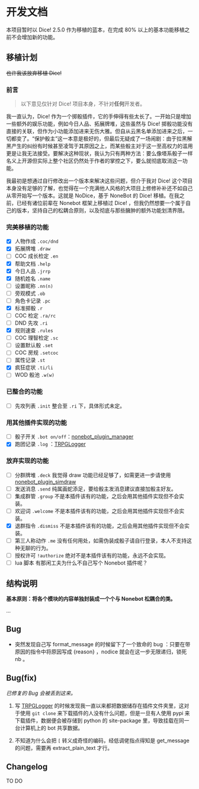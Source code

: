 # 开发文档

本项目暂时以 Dice! 2.5.0 作为移植的蓝本，在完成 80% 以上的基本功能移植之前不会增加新的功能。

## 移植计划

~~也许我该放弃移植 Dice!~~

### 前言

> 以下意见仅针对 Dice! 项目本身，不针对**任何**开发者。

我一直认为，Dice! 作为一个掷骰插件，它的手伸得有些太长了。一开始只是增加一些额外的娱乐功能，例如今日人品、拓展牌堆，这些虽然与 Dice! 掷骰功能没有直接的关联，但作为小功能添加进来无伤大雅。但自从云黑名单添加进来之后，一切都变了。“保护骰主”这一本意是极好的，但最后无疑成了一场闹剧：由于拉黑解黑产生的纠纷有时候甚至凌驾于其原因之上，而某些骰主对于这一至高权力的滥用更是让我无法接受。要解决这种现状，我认为只有两种方法：要么像塔系骰子一样名义上开源但实际上整个社区仍然处于作者的掌控之下，要么就彻底取消这一功能。

我最初是想通过自行修改出一个版本来解决这些问题，但介于我对 Dice! 这个项目本身没有足够的了解，也觉得在一个充满他人风格的大项目上修修补补还不如自己从零开始写一个版本。这就是 NoDice，基于 NoneBot 的 Dice! 移植。在我之前，已经有诸位前辈在 Nonebot 框架上移植过 Dice! ，但我仍然想要一个属于自己的版本，坚持自己的松耦合原则，以及彻底与那些臃肿的额外功能划清界限。

### 完美移植的功能

- [x] 人物作成 `.coc/dnd`
- [x] 拓展牌堆 `.draw`
- [ ] COC 成长检定 `.en`
- [x] 帮助文档 `.help`
- [x] 今日人品 `.jrrp`
- [x] 随机姓名 `.name`
- [ ] 设置昵称 `.nn(n)`
- [ ] 旁观模式 `.ob`
- [ ] 角色卡记录 `.pc`
- [x] 标准掷骰 `.r`
- [ ] COC 检定 `.ra/rc`
- [ ] DND 先攻 `.ri` 
- [x] 规则速查 `.rules`
- [ ] COC 理智检定 `.sc`
- [ ] 设置默认骰 `.set`
- [ ] COC 房规 `.setcoc`
- [ ] 属性记录 `.st`
- [x] 疯狂症状 `.ti/li`
- [ ] WOD 骰池 `.w(w)`

### 已整合的功能

- [ ] 先攻列表 `.init` 整合至 `.ri` 下，具体形式未定。

### 用其他插件实现的功能

- [ ] 骰子开关 `.bot on/off`：[nonebot_plugin_manager](https://github.com/Jigsaw111/nonebot_plugin_manager)
- [x] 跑团记录 `.log` ：[TRPGLogger](https://github.com/thereisnodice/TRPGLogger)

### 放弃实现的功能

- [ ] 分群牌堆 `.deck` 我觉得 draw 功能已经足够了，如需更进一步请使用 [nonebot_plugin_simdraw](https://github.com/abrahum/nonebot_plugin_simdraw)
- [ ] 发送消息 `.send` 纯属画蛇添足，要给骰主发消息建议直接加骰主好友。
- [ ] 集成群管 `.group` 不是本插件该有的功能，之后会用其他插件实现但不会实装。
- [ ] 欢迎词 `.welcome` 不是本插件该有的功能，之后会用其他插件实现但不会实装。
- [x] 退群指令 `.dismiss` 不是本插件该有的功能，之后会用其他插件实现但不会实装。
- [ ] 第三人称动作 `.me` 没有任何用处，如需伪装成骰子请自行登录，本人不支持这种无聊的行为。
- [ ] 授权许可 `!authorize` 绝对不是本插件该有的功能，永远不会实现。
- [ ] lua 脚本 有那闲工夫为什么不自己写个 Nonebot 插件呢？

## 结构说明

**基本原则：将各个模块的内容单独封装成一个个与 Nonebot 松耦合的类。**

...

## Bug

- 突然发现自己写 format_message 的时候留下了一个致命的 bug ：只要在带原因的指令中将原因写成 {reason} ，nodice 就会在这一步无限递归，锁死 nb 。

## Bug(fix)

*已修复的 Bug 会被丢到这来。*

1. 写 [TRPGLogger](https://github.com/thereisnodice/TRPGLogger) 的时候发现我一直以来都把数据储存在插件文件夹里，这对于使用 `git clone` 来下载插件的人没有什么问题，但是一旦有人使用 pypi 来下载插件，数据便会被存储到 python 的 site-package 里，导致挂载在同一台计算机上的 bot 共享数据。

2. 不知道为什么会把 `[` 转义成奇怪的编码，经低调佬指点得知是 get_message 的问题，需要再 extract_plain_text 才行。

## Changelog

TO DO